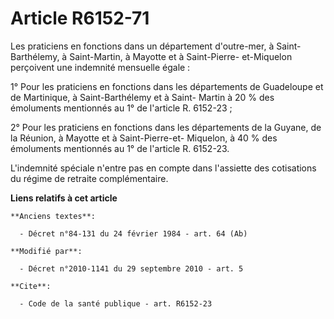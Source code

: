 # Article R6152-71

Les praticiens en fonctions dans un département d'outre-mer, à Saint-Barthélemy, à Saint-Martin, à Mayotte et à Saint-Pierre-
et-Miquelon perçoivent une indemnité mensuelle égale :

1° Pour les praticiens en fonctions dans les départements de Guadeloupe et de Martinique, à Saint-Barthélemy et à Saint-
Martin à 20 % des émoluments mentionnés au 1° de l'article R. 6152-23 ;

2° Pour les praticiens en fonctions dans les départements de la Guyane, de la Réunion, à Mayotte et à Saint-Pierre-et-
Miquelon, à 40 % des émoluments mentionnés au 1° de l'article R. 6152-23.

L'indemnité spéciale n'entre pas en compte dans l'assiette des cotisations du régime de retraite complémentaire.

**Liens relatifs à cet article**

	**Anciens textes**:

	  - Décret n°84-131 du 24 février 1984 - art. 64 (Ab)

	**Modifié par**:

	  - Décret n°2010-1141 du 29 septembre 2010 - art. 5

	**Cite**:

	  - Code de la santé publique - art. R6152-23
